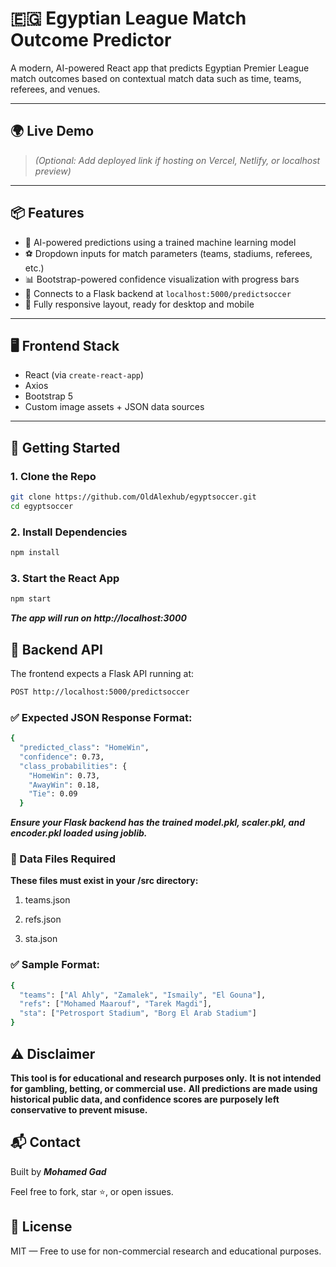 # 🇪🇬 Egyptian League Match Outcome Predictor

A modern, AI-powered React app that predicts Egyptian Premier League match outcomes based on contextual match data such as time, teams, referees, and venues.

---

## 🌍 Live Demo

> _(Optional: Add deployed link if hosting on Vercel, Netlify, or localhost preview)_

---

## 📦 Features

- 🧠 AI-powered predictions using a trained machine learning model
- ⚽ Dropdown inputs for match parameters (teams, stadiums, referees, etc.)
- 📊 Bootstrap-powered confidence visualization with progress bars
- 📡 Connects to a Flask backend at `localhost:5000/predictsoccer`
- 📱 Fully responsive layout, ready for desktop and mobile

---

## 🖥️ Frontend Stack

- React (via `create-react-app`)
- Axios
- Bootstrap 5
- Custom image assets + JSON data sources

---

## 🚀 Getting Started

### 1. Clone the Repo

```bash
git clone https://github.com/OldAlexhub/egyptsoccer.git
cd egyptsoccer
```

### 2. Install Dependencies

```bash
npm install
```

### 3. Start the React App

```bash
npm start
```

**_The app will run on http://localhost:3000_**

## 🧠 Backend API

The frontend expects a Flask API running at:

```bash
POST http://localhost:5000/predictsoccer
```

### ✅ Expected JSON Response Format:

```bash
{
  "predicted_class": "HomeWin",
  "confidence": 0.73,
  "class_probabilities": {
    "HomeWin": 0.73,
    "AwayWin": 0.18,
    "Tie": 0.09
  }
```

**_Ensure your Flask backend has the trained model.pkl, scaler.pkl, and encoder.pkl loaded using joblib._**

### 📁 Data Files Required

**These files must exist in your /src directory:**

1. teams.json

2. refs.json

3. sta.json

### ✅ Sample Format:

```bash
{
  "teams": ["Al Ahly", "Zamalek", "Ismaily", "El Gouna"],
  "refs": ["Mohamed Maarouf", "Tarek Magdi"],
  "sta": ["Petrosport Stadium", "Borg El Arab Stadium"]
}
```

## ⚠️ Disclaimer

**This tool is for educational and research purposes only.**
**It is not intended for gambling, betting, or commercial use.**
**All predictions are made using historical public data, and confidence scores are purposely left conservative to prevent misuse.**

## 📬 Contact

Built by **_Mohamed Gad_**

Feel free to fork, star ⭐, or open issues.

## 🪪 License

MIT — Free to use for non-commercial research and educational purposes.
